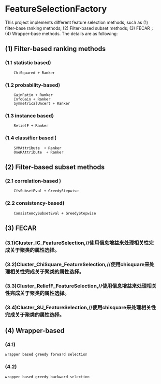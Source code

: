# FeatureSelectionFactory
This project implements different feature selection methods, such as (1) filter-base ranking methods; (2) Filter-based subset methods; (3) FECAR； (4) Wrapper-base methods. The details are as following:


 
## (1) Filter-based ranking methods

###	(1.1 statistic based)
		ChiSquared + Ranker

###	(1.2 probability-based)
		GainRatio + Ranker
		InfoGain + Ranker
		SymmetricalUncert + Ranker

###	(1.3 instance based)
		ReliefF + Ranker

###	(1.4 classifier based )
		SVMAttribute  + Ranker
		OneRAttribute  + Ranker

## (2) Filter-based subset methods

###	(2.1 correlation-based )
		CfsSubsetEval + GreedyStepwise

###	(2.2 consistency-based)
		ConsistencySubsetEval + GreedyStepwise
		
## (3) FECAR

###	(3.1)Cluster_IG_FeatureSelection,//使用信息增益来处理相关性完成关于聚类的属性选择。
###	(3.2)Cluster_ChiSquare_FeatureSelection,//使用chisquare来处理相关性完成关于聚类的属性选择。
###	(3.3)Cluster_ReliefF_FeatureSelection,//使用信息增益来处理相关性完成关于聚类的属性选择。
###	(3.4)Cluster_SU_FeatureSelection,//使用chisquare来处理相关性完成关于聚类的属性选择。

## (4) Wrapper-based

###	(4.1)
	wrapper based greedy forward selection
###	(4.2)
	wrapper based greedy backward selection


